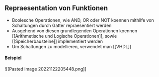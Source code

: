 ## Repraesentation von Funktionen
- Boolesche Operationen, wie AND, OR oder NOT koennen mithilfe von Schaltungen durch Gatter repraesentiert werden
- Ausgehend von diesen grundlegenden Operationen koennen [[Arithmetische und Logische Operationen]], sowie [[Speicherbausteine]] implementiert werden
- Um Schaltungen zu modellieren, verwendet man [[VHDL]]
#### Beispiel
![[Pasted image 20221122205448.png]]